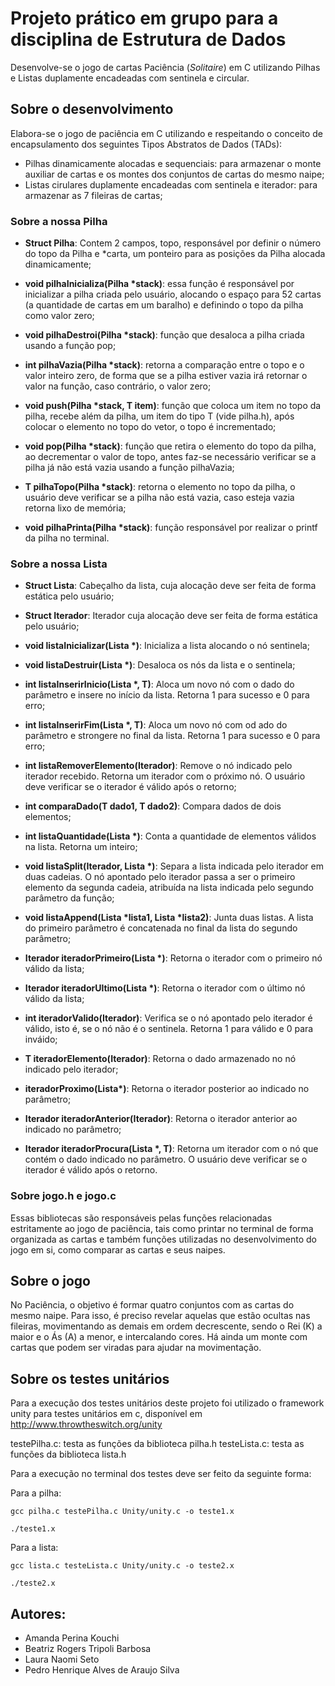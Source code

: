 # Projeto prático em grupo para a disciplina de Estrutura de Dados
Desenvolve-se o jogo de cartas Paciência (_Solitaire_) em C utilizando Pilhas e Listas duplamente encadeadas com sentinela e circular.

## Sobre o desenvolvimento
Elabora-se o jogo de paciência em C utilizando e respeitando o conceito de encapsulamento dos seguintes Tipos Abstratos de Dados (TADs):
* Pilhas dinamicamente alocadas e sequenciais: para armazenar o monte auxiliar de cartas e os montes dos conjuntos de cartas do mesmo naipe;
* Listas cirulares duplamente encadeadas com sentinela e iterador: para armazenar as 7 fileiras de cartas;

### Sobre a nossa Pilha

* <strong> Struct Pilha</strong>: Contem 2 campos, topo, responsável por definir o número do topo da Pilha e *carta, um ponteiro para as posições da Pilha alocada dinamicamente;

* <strong>void pilhaInicializa(Pilha *stack)</strong>: essa função é responsável por inicializar a pilha criada pelo usuário, alocando o espaço para 52 cartas (a quantidade de cartas em um baralho) e definindo o topo da pilha como valor zero;

* <strong>void pilhaDestroi(Pilha *stack)</strong>: função que desaloca a pilha criada usando a função pop;

* <strong>int pilhaVazia(Pilha *stack)</strong>: retorna a comparação entre o topo e o valor inteiro zero, de forma que se a pilha estiver vazia irá retornar o valor na função, caso contrário, o valor zero;

* <strong>void push(Pilha *stack, T item)</strong>: função que coloca um item no topo da pilha, recebe além da pilha, um item do tipo T (vide pilha.h), após colocar o elemento no topo do vetor, o topo é incrementado;

* <strong>void pop(Pilha *stack)</strong>: função que retira o elemento do topo da pilha, ao decrementar o valor de topo, antes faz-se necessário verificar se a pilha já não está vazia usando a função pilhaVazia;

* <strong>T pilhaTopo(Pilha *stack)</strong>: retorna o elemento no topo da pilha, o usuário deve verificar se a pilha não está vazia, caso esteja vazia retorna lixo de memória;

* <strong>void pilhaPrinta(Pilha *stack)</strong>: função responsável por realizar o printf da pilha no terminal.

### Sobre a nossa Lista

* <strong>Struct Lista</strong>: Cabeçalho da lista, cuja alocação deve ser feita de forma estática pelo usuário;

* <strong>Struct Iterador</strong>: Iterador cuja alocação deve ser feita de forma estática pelo usuário;

* <strong>void listaInicializar(Lista *)</strong>: Inicializa a lista alocando o nó sentinela;

* <strong>void listaDestruir(Lista *)</strong>: Desaloca os nós da lista e o sentinela;

* <strong>int listaInserirInicio(Lista *, T)</strong>: Aloca um novo nó com o dado do parâmetro e insere no início da lista. Retorna 1 para sucesso e 0 para erro;

* <strong>int listaInserirFim(Lista *, T)</strong>: Aloca um novo nó com od ado do parâmetro e strongere no final da lista. Retorna 1 para sucesso e 0 para erro;

* <strong>int listaRemoverElemento(Iterador)</strong>: Remove o nó indicado pelo iterador recebido. Retorna um iterador com o próximo nó. O usuário deve verificar se o iterador é válido após o retorno;

* <strong>int comparaDado(T dado1, T dado2)</strong>: Compara dados de dois elementos; 

* <strong>int listaQuantidade(Lista *)</strong>: Conta a quantidade de elementos válidos na lista. Retorna um inteiro;

* <strong>void listaSplit(Iterador, Lista *)</strong>: Separa a lista indicada pelo iterador em duas cadeias. O nó apontado pelo iterador passa a ser o primeiro elemento da segunda cadeia, atribuída na lista indicada pelo segundo parâmetro da função;

* <strong>void listaAppend(Lista *lista1, Lista *lista2)</strong>: Junta duas listas. A lista do primeiro parâmetro é concatenada no final da lista do segundo parâmetro;

* <strong>Iterador iteradorPrimeiro(Lista *)</strong>: Retorna o iterador com o primeiro nó válido da lista;

* <strong>Iterador iteradorUltimo(Lista *)</strong>: Retorna o iterador com o último nó válido da lista;

* <strong>int iteradorValido(Iterador)</strong>: Verifica se o nó apontado pelo iterador é válido, isto é, se o nó não é o sentinela. Retorna 1 para válido e 0 para inváido;

* <strong>T iteradorElemento(Iterador)</strong>: Retorna o dado armazenado no nó indicado pelo iterador;

* <strong>iteradorProximo(Lista*)</strong>: Retorna o iterador posterior ao indicado no parâmetro;

* <strong>Iterador iteradorAnterior(Iterador)</strong>: Retorna o iterador anterior ao indicado no parâmetro;

* <strong>Iterador iteradorProcura(Lista *, T)</strong>: Retorna um iterador com o nó que contém o dado indicado no parâmetro. O usuário deve verificar se o iterador é válido após o retorno.

### Sobre jogo.h e jogo.c
Essas bibliotecas são responsáveis pelas funções relacionadas estritamente ao jogo de paciência, tais como printar no terminal de forma organizada as cartas e também funções utilizadas no desenvolvimento do jogo em si, como comparar as cartas e seus naipes.

## Sobre o jogo
No Paciência, o objetivo é formar quatro conjuntos com as cartas do mesmo naipe. Para isso, é preciso revelar aquelas que estão ocultas nas fileiras, movimentando as demais em ordem decrescente, sendo o Rei (K) a maior e o Ás (A) a menor, e intercalando cores. Há ainda um monte com cartas que podem ser viradas para ajudar na movimentação.

## Sobre os testes unitários
Para a execução dos testes unitários deste projeto foi utilizado o framework unity para testes unitários em c, disponível em http://www.throwtheswitch.org/unity 

testePilha.c: testa as funções da biblioteca pilha.h
testeLista.c: testa as funções da biblioteca lista.h

Para a execução no terminal dos testes deve ser feito da seguinte forma:

Para a pilha:
```
gcc pilha.c testePilha.c Unity/unity.c -o teste1.x
```
```
./teste1.x
```

Para a lista:
```
gcc lista.c testeLista.c Unity/unity.c -o teste2.x
```
```
./teste2.x
```

## Autores:
* Amanda Perina Kouchi
* Beatriz Rogers Tripoli Barbosa
* Laura Naomi Seto
* Pedro Henrique Alves de Araujo Silva
